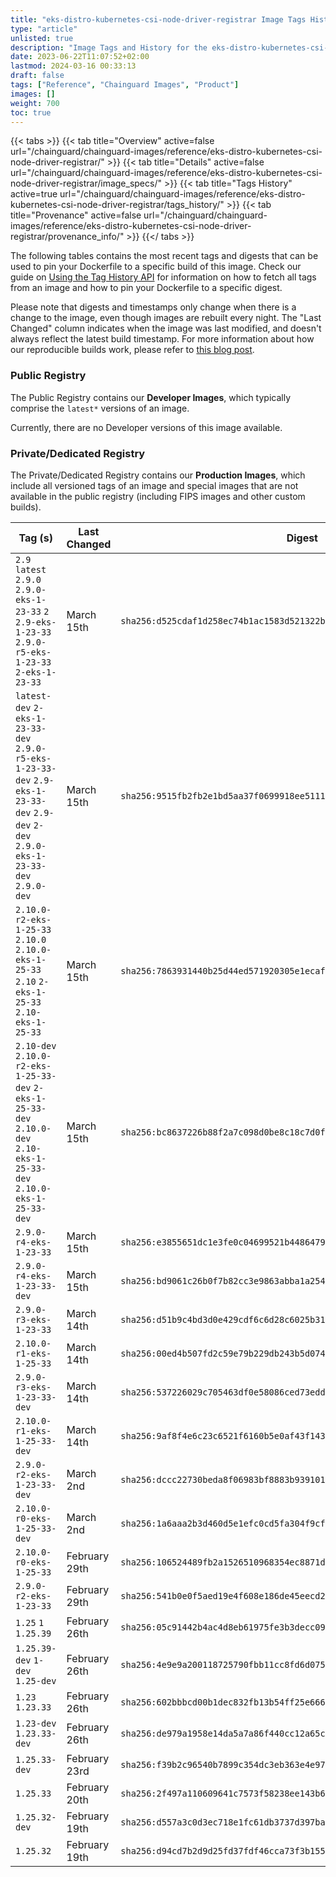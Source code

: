```yaml
---
title: "eks-distro-kubernetes-csi-node-driver-registrar Image Tags History"
type: "article"
unlisted: true
description: "Image Tags and History for the eks-distro-kubernetes-csi-node-driver-registrar Chainguard Image"
date: 2023-06-22T11:07:52+02:00
lastmod: 2024-03-16 00:33:13
draft: false
tags: ["Reference", "Chainguard Images", "Product"]
images: []
weight: 700
toc: true
---
```


{{< tabs >}}
{{< tab title="Overview" active=false url="/chainguard/chainguard-images/reference/eks-distro-kubernetes-csi-node-driver-registrar/" >}}
{{< tab title="Details" active=false url="/chainguard/chainguard-images/reference/eks-distro-kubernetes-csi-node-driver-registrar/image_specs/" >}}
{{< tab title="Tags History" active=true url="/chainguard/chainguard-images/reference/eks-distro-kubernetes-csi-node-driver-registrar/tags_history/" >}}
{{< tab title="Provenance" active=false url="/chainguard/chainguard-images/reference/eks-distro-kubernetes-csi-node-driver-registrar/provenance_info/" >}}
{{</ tabs >}}

The following tables contains the most recent tags and digests that can be used to pin your Dockerfile to a specific build of this image. Check our guide on [Using the Tag History API](/chainguard/chainguard-images/using-the-tag-history-api/) for information on how to fetch all tags from an image and how to pin your Dockerfile to a specific digest.

Please note that digests and timestamps only change when there is a change to the image, even though images are rebuilt every night. The "Last Changed" column indicates when the image was last modified, and doesn't always reflect the latest build timestamp. For more information about how our reproducible builds work, please refer to [this blog post](https://www.chainguard.dev/unchained/reproducing-chainguards-reproducible-image-builds).

### Public Registry
The Public Registry contains our **Developer Images**, which typically comprise the `latest*` versions of an image.

Currently, there are no Developer versions of this image available.

### Private/Dedicated Registry
The Private/Dedicated Registry contains our **Production Images**, which include all versioned tags of an image and special images that are not available in the public registry (including FIPS images and other custom builds).

| Tag (s)                                                                                                                                  | Last Changed  | Digest                                                                    |
|------------------------------------------------------------------------------------------------------------------------------------------|---------------|---------------------------------------------------------------------------|
|  `2.9` `latest` `2.9.0` `2.9.0-eks-1-23-33` `2` `2.9-eks-1-23-33` `2.9.0-r5-eks-1-23-33` `2-eks-1-23-33`                                 | March 15th    | `sha256:d525cdaf1d258ec74b1ac1583d521322b0d254953a612b8d9f2bcaa503be53b6` |
|  `latest-dev` `2-eks-1-23-33-dev` `2.9.0-r5-eks-1-23-33-dev` `2.9-eks-1-23-33-dev` `2.9-dev` `2-dev` `2.9.0-eks-1-23-33-dev` `2.9.0-dev` | March 15th    | `sha256:9515fb2fb2e1bd5aa37f0699918ee5111b49b98d8a9feee70ef9f1dfacb811f5` |
|  `2.10.0-r2-eks-1-25-33` `2.10.0` `2.10.0-eks-1-25-33` `2.10` `2-eks-1-25-33` `2.10-eks-1-25-33`                                         | March 15th    | `sha256:7863931440b25d44ed571920305e1ecaf0865f6e61e2f4524c1b9a6ac424cbe0` |
|  `2.10-dev` `2.10.0-r2-eks-1-25-33-dev` `2-eks-1-25-33-dev` `2.10.0-dev` `2.10-eks-1-25-33-dev` `2.10.0-eks-1-25-33-dev`                 | March 15th    | `sha256:bc8637226b88f2a7c098d0be8c18c7d0f5fb9ac17bb5445f2dbf2893b77e2f76` |
|  `2.9.0-r4-eks-1-23-33`                                                                                                                  | March 15th    | `sha256:e3855651dc1e3fe0c04699521b4486479e55fdc047ee399c596d383bcb72d641` |
|  `2.9.0-r4-eks-1-23-33-dev`                                                                                                              | March 15th    | `sha256:bd9061c26b0f7b82cc3e9863abba1a2546963f69491959d6ea1171f1d4ba182d` |
|  `2.9.0-r3-eks-1-23-33`                                                                                                                  | March 14th    | `sha256:d51b9c4bd3d0e429cdf6c6d28c6025b31b950b8725eb14b545802012d0de8930` |
|  `2.10.0-r1-eks-1-25-33`                                                                                                                 | March 14th    | `sha256:00ed4b507fd2c59e79b229db243b5d0740862022c02a9aa049c28bf62007c677` |
|  `2.9.0-r3-eks-1-23-33-dev`                                                                                                              | March 14th    | `sha256:537226029c705463df0e58086ced73edd3c1b533bd142213f8f7f021add60169` |
|  `2.10.0-r1-eks-1-25-33-dev`                                                                                                             | March 14th    | `sha256:9af8f4e6c23c6521f6160b5e0af43f1438c888969e02e9e8aff452ac9b1c3eae` |
|  `2.9.0-r2-eks-1-23-33-dev`                                                                                                              | March 2nd     | `sha256:dccc22730beda8f06983bf8883b9391012e7d4b3147476fe4e2146d573623873` |
|  `2.10.0-r0-eks-1-25-33-dev`                                                                                                             | March 2nd     | `sha256:1a6aaa2b3d460d5e1efc0cd5fa304f9cf6520480ee04c8bb18b040317e3f8d47` |
|  `2.10.0-r0-eks-1-25-33`                                                                                                                 | February 29th | `sha256:106524489fb2a1526510968354ec8871d187396cffc2215086418cff7d0be241` |
|  `2.9.0-r2-eks-1-23-33`                                                                                                                  | February 29th | `sha256:541b0e0f5aed19e4f608e186de45eecd2b860403230a15e4fd24847794a350e3` |
|  `1.25` `1` `1.25.39`                                                                                                                    | February 26th | `sha256:05c91442b4ac4d8eb61975fe3b3decc09f660cc273125dcbd56b5c43e8bf35a5` |
|  `1.25.39-dev` `1-dev` `1.25-dev`                                                                                                        | February 26th | `sha256:4e9e9a200118725790fbb11cc8fd6d07568908d77506629424ea5c6292f12653` |
|  `1.23` `1.23.33`                                                                                                                        | February 26th | `sha256:602bbbcd00b1dec832fb13b54ff25e666a435a9243669670dc39995a9e218c4e` |
|  `1.23-dev` `1.23.33-dev`                                                                                                                | February 26th | `sha256:de979a1958e14da5a7a86f440cc12a65c313909469e6b723c06f6014bef6bab4` |
|  `1.25.33-dev`                                                                                                                           | February 23rd | `sha256:f39b2c96540b7899c354dc3eb363e4e9752135f1da3899d21e6d19a616b8a726` |
|  `1.25.33`                                                                                                                               | February 20th | `sha256:2f497a110609641c7573f58238ee143b6f6a2078fd6149eb3a3d3e5e7eb87c03` |
|  `1.25.32-dev`                                                                                                                           | February 19th | `sha256:d557a3c0d3ec718e1fc61db3737d397ba64f8bade94d2bce724d2fb623f863ef` |
|  `1.25.32`                                                                                                                               | February 19th | `sha256:d94cd7b2d9d25fd37fdf46cca73f3b155273857c24a5c5f4905bc29ec9fafaa7` |

